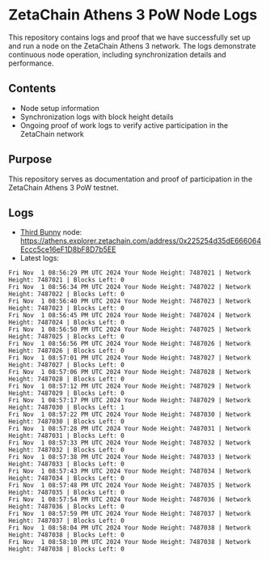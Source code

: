# ZetaChain Athens 3 PoW Node Logs
This repository contains logs and proof that we have successfully set up and run a node on the ZetaChain Athens 3 network. The logs demonstrate continuous node operation, including synchronization details and performance.

## Contents
- Node setup information
- Synchronization logs with block height details
- Ongoing proof of work logs to verify active participation in the ZetaChain network

## Purpose
This repository serves as documentation and proof of participation in the ZetaChain Athens 3 PoW testnet.

## Logs

- [Third Bunny](https://thirdbunny.xyz/) node: https://athens.explorer.zetachain.com/address/0x225254d35dE666064Eccc5ce16eF1D8bF8D7b5EE
- Latest logs:
```
Fri Nov  1 08:56:29 PM UTC 2024 Your Node Height: 7487021 | Network Height: 7487021 | Blocks Left: 0
Fri Nov  1 08:56:34 PM UTC 2024 Your Node Height: 7487022 | Network Height: 7487022 | Blocks Left: 0
Fri Nov  1 08:56:40 PM UTC 2024 Your Node Height: 7487023 | Network Height: 7487023 | Blocks Left: 0
Fri Nov  1 08:56:45 PM UTC 2024 Your Node Height: 7487024 | Network Height: 7487024 | Blocks Left: 0
Fri Nov  1 08:56:50 PM UTC 2024 Your Node Height: 7487025 | Network Height: 7487025 | Blocks Left: 0
Fri Nov  1 08:56:56 PM UTC 2024 Your Node Height: 7487026 | Network Height: 7487026 | Blocks Left: 0
Fri Nov  1 08:57:01 PM UTC 2024 Your Node Height: 7487027 | Network Height: 7487027 | Blocks Left: 0
Fri Nov  1 08:57:06 PM UTC 2024 Your Node Height: 7487028 | Network Height: 7487028 | Blocks Left: 0
Fri Nov  1 08:57:12 PM UTC 2024 Your Node Height: 7487029 | Network Height: 7487029 | Blocks Left: 0
Fri Nov  1 08:57:17 PM UTC 2024 Your Node Height: 7487029 | Network Height: 7487030 | Blocks Left: 1
Fri Nov  1 08:57:22 PM UTC 2024 Your Node Height: 7487030 | Network Height: 7487030 | Blocks Left: 0
Fri Nov  1 08:57:28 PM UTC 2024 Your Node Height: 7487031 | Network Height: 7487031 | Blocks Left: 0
Fri Nov  1 08:57:33 PM UTC 2024 Your Node Height: 7487032 | Network Height: 7487032 | Blocks Left: 0
Fri Nov  1 08:57:38 PM UTC 2024 Your Node Height: 7487033 | Network Height: 7487033 | Blocks Left: 0
Fri Nov  1 08:57:43 PM UTC 2024 Your Node Height: 7487034 | Network Height: 7487034 | Blocks Left: 0
Fri Nov  1 08:57:48 PM UTC 2024 Your Node Height: 7487035 | Network Height: 7487035 | Blocks Left: 0
Fri Nov  1 08:57:54 PM UTC 2024 Your Node Height: 7487036 | Network Height: 7487036 | Blocks Left: 0
Fri Nov  1 08:57:59 PM UTC 2024 Your Node Height: 7487037 | Network Height: 7487037 | Blocks Left: 0
Fri Nov  1 08:58:04 PM UTC 2024 Your Node Height: 7487038 | Network Height: 7487038 | Blocks Left: 0
Fri Nov  1 08:58:10 PM UTC 2024 Your Node Height: 7487038 | Network Height: 7487038 | Blocks Left: 0
```

